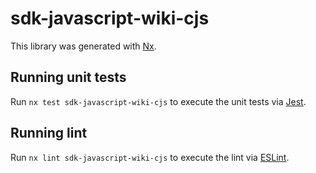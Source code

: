 # sdk-javascript-wiki-cjs

This library was generated with [Nx](https://nx.dev).

## Running unit tests

Run `nx test sdk-javascript-wiki-cjs` to execute the unit tests via [Jest](https://jestjs.io).

## Running lint

Run `nx lint sdk-javascript-wiki-cjs` to execute the lint via [ESLint](https://eslint.org/).
